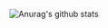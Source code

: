![Anurag's github stats](https://github-readme-stats.vercel.app/api?username=Ryzeon&show_icons=true&theme=radical)
